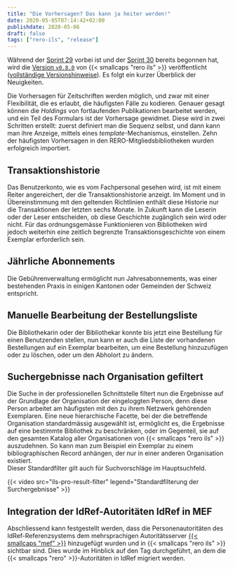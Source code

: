 ```yaml
---
title: "Die Vorhersagen? Das kann ja heiter werden!"
date: 2020-05-05T07:14:42+02:00
publishdate: 2020-05-06
draft: false 
tags: ["rero-ils", "release"]
---
```


Während der [Sprint
29](https://tree.taiga.io/project/rero21-reroils/wiki/sprint-info-page-29)
vorbei ist und der [Sprint
30](https://tree.taiga.io/project/rero21-reroils/wiki/sprint-info-page-30)
bereits begonnen hat, wird die [Version
`v0.8.0`](https://github.com/rero/rero-ils/releases/tag/v0.8.0) von 
{{< smallcaps "rero ils" >}} veröffentlicht ([vollständige
Versionshinweise](https://github.com/rero/rero-ils/blob/master/RELEASE-NOTES.rst#v080)).
Es folgt ein kurzer Überblick der Neuigkeiten.

<!--more-->

Die Vorhersagen für Zeitschriften werden möglich, und zwar mit einer
Flexibilität, die es erlaubt, die häufigsten Fälle zu kodieren. Genauer gesagt
können die *Holdings* von fortlaufenden Publikationen bearbeitet werden, und
ein Teil des Formulars ist der Vorhersage gewidmet. Diese wird in zwei
Schritten erstellt: zuerst definiert man die Sequenz selbst, und dann kann man
ihre Anzeige, mittels eines *template*-Mechanismus, einstellen. Zehn der
häufigsten Vorhersagen in den RERO-Mitgliedsbibliotheken wurden erfolgreich
importiert.

## Transaktionshistorie

Das Benutzerkonto, wie es vom Fachpersonal gesehen wird, ist mit einem Reiter
angereichert, der die Transaktionshistorie anzeigt. Im Moment und in
Übereinstimmung mit den geltenden Richtlinien enthält diese Historie nur die
Transaktionen der letzten sechs Monate. In Zukunft kann die Leserin oder der
Leser entscheiden, ob diese Geschichte zugänglich sein wird oder nicht. Für das
ordnungsgemässe Funktionieren von Bibliotheken wird jedoch weiterhin eine
zeitlich begrenzte Transaktionsgeschichte von einem Exemplar erforderlich sein.

## Jährliche Abonnements

Die Gebührenverwaltung ermöglicht nun Jahresabonnements, was einer bestehenden
Praxis in einigen Kantonen oder Gemeinden der Schweiz entspricht.

## Manuelle Bearbeitung der Bestellungsliste

Die Bibliothekarin oder der Bibliothekar konnte bis jetzt eine Bestellung für
einen Benutzenden stellen, nun kann er auch die Liste der vorhandenen
Bestellungen auf ein Exemplar bearbeiten, um eine Bestellung hinzuzufügen oder
zu löschen, oder um den Abholort zu ändern.

## Suchergebnisse nach Organisation gefiltert

Die Suche in der professionellen Schnittstelle filtert nun die Ergebnisse auf
der Grundlage der Organisation der eingeloggten Person, denn diese Person
arbeitet am häufigsten mit den zu ihrem Netzwerk gehörenden Exemplaren. Eine
neue hierarchische Facette, bei der die betreffende Organisation standardmässig
ausgewählt ist, ermöglicht es, die Ergebnisse auf eine bestimmte Bibliothek zu
beschränken, oder im Gegenteil, sie auf den gesamten Katalog aller
Organisationen von {{< smallcaps "rero ils" >}} auszudehnen. So kann man zum
Beispiel ein Exemplar zu einem bibliographischen Record anhängen, der nur in
einer anderen Organisation existiert.\
Dieser Standardfilter gilt auch für Suchvorschläge im Hauptsuchfeld.

{{< video src="ils-pro-result-filter" legend="Standardfilterung der Surchergebnisse" >}}

## Integration der IdRef-Autoritäten IdRef in MEF

Abschliessend kann festgestellt werden, dass die Personenautoritäten des
IdRef-Referenzsystems dem mehrsprachigen Autoritätsserver
[{{< smallcaps "mef" >}}](https://mef.test.rero.ch) hinzugefügt wurden und in
{{< smallcaps "rero ils" >}} sichtbar sind. Dies wurde im Hinblick auf den Tag
durchgeführt, an dem die {{< smallcaps "rero" >}}-Autoritäten in IdRef migriert
werden.
